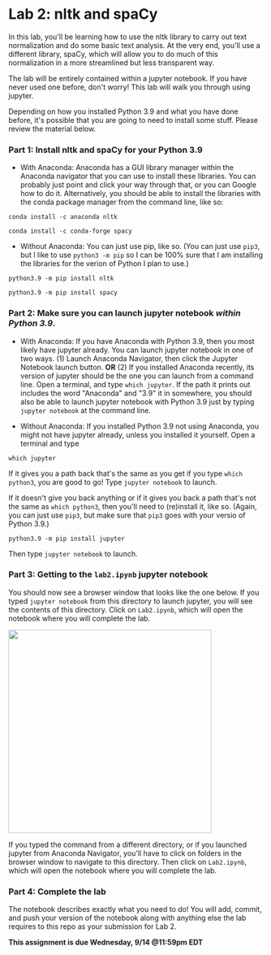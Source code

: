 # Lab 2: nltk and spaCy

In this lab, you'll be learning how to use the nltk library to carry out text normalization and do some basic text analysis. At the very end, you'll use a different library, spaCy, which will allow you to do much of this normalization in a more streamlined but less transparent way. 

The lab will be entirely contained within a jupyter notebook. If you have never used one before, don't worry! This lab will walk you through using jupyter.

Depending on how you installed Python 3.9 and what you have done before, it's possible that you are going to need to install some stuff. Please review the material below.

### Part 1: Install nltk and spaCy for your Python 3.9

* With Anaconda: Anaconda has a GUI library manager within the Anaconda navigator that you can use to install these libraries. You can probably just point and click your way through that, or you can Google how to do it. Alternatively, you should be able to install the libraries with the conda package manager from the command line, like so:

```conda install -c anaconda nltk```

```conda install -c conda-forge spacy```

* Without Anaconda: You can just use pip, like so. (You can just use ``pip3``, but I like to use ``python3 -m pip`` so I can be 100% sure that I am installing the libraries for the verion of Python I plan to use.)

```python3.9 -m pip install nltk```

```python3.9 -m pip install spacy```

### Part 2: Make sure you can launch jupyter notebook *within Python 3.9*.

* With Anaconda: If you have Anaconda with Python 3.9, then you most likely have jupyter already. You can launch jupyter notebook in one of two ways. (1) Launch Anaconda Navigator, then click the Jupyter Notebook launch button. **OR** (2) If you installed Anaconda recently, its version of jupyter should be the one you can launch from a command line. Open a terminal, and type ``which jupyter``. If the path it prints out includes the word "Anaconda" and "3.9" it in somewhere, you should also be able to launch jupyter notebook with Python 3.9 just by typing ```jupyter notebook``` at the command line.

* Without Anaconda: If you installed Python 3.9 not using Anaconda, you might not have jupyter already, unless you installed it yourself. Open a terminal and type

```which jupyter```

If it gives you a path back that's the same as you get if you type ```which python3```, you are good to go!  Type ``jupyter notebook`` to launch.

If it doesn't give you back anything or if it gives you back a path that's not the same as ```which python3```, then you'll need to (re)install it, like so. (Again, you can  just use ``pip3``, but make sure that ``pip3`` goes with your versio of Python 3.9.)

```python3.9 -m pip install jupyter```

Then type ``jupyter notebook`` to launch.

### Part 3: Getting to the ``lab2.ipynb`` jupyter notebook
You should now see a browser window that looks like the one below. If you typed ```jupyter notebook``` from this directory to launch jupyter, you will see the contents of this directory. Click on ```Lab2.ipynb```, which will open the notebook where you will complete the lab.

<img src="jupy.png" width=400>

If you typed the command from a different directory, or if you launched jupyter from Anaconda Navigator, you'll have to click on folders in the browser window to navigate to this directory. Then click on ```Lab2.ipynb```, which will open the notebook where you will complete the lab.

### Part 4: Complete the lab
The notebook describes exactly what you need to do! You will add, commit, and push your version of the notebook along with anything else the lab requires to this repo as your submission for Lab 2.

**This assignment is due Wednesday, 9/14 @11:59pm EDT**
